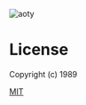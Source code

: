 ![aoty](https://img.shields.io/badge/Album%20of%20the%20Year-Win-green.svg)

# License
Copyright (c) 1989

[MIT](http://opensource.org/licenses/mit-license.php)
